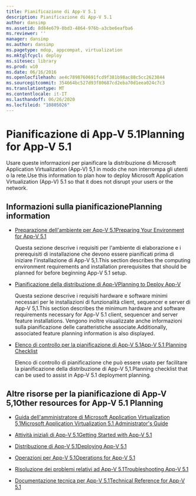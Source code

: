 ```yaml
---
title: Pianificazione di App-V 5.1
description: Pianificazione di App-V 5.1
author: dansimp
ms.assetid: 8d84e679-0bd3-4864-976b-a3cbe6eafba6
ms.reviewer: ''
manager: dansimp
ms.author: dansimp
ms.pagetype: mdop, appcompat, virtualization
ms.mktglfcycl: deploy
ms.sitesec: library
ms.prod: w10
ms.date: 06/16/2016
ms.openlocfilehash: ae4c7898760691fcd9f381b98ac88c5cc2623844
ms.sourcegitcommit: 354664bc527d93f80687cd2eba70d1eea024c7c3
ms.translationtype: MT
ms.contentlocale: it-IT
ms.lasthandoff: 06/26/2020
ms.locfileid: "10805026"
---
```

# <span data-ttu-id="a4c6b-103">Pianificazione di App-V 5.1</span><span class="sxs-lookup"><span data-stu-id="a4c6b-103">Planning for App-V 5.1</span></span>


<span data-ttu-id="a4c6b-104">Usare queste informazioni per pianificare la distribuzione di Microsoft Application Virtualization (App-V) 5,1 in modo che non interrompa gli utenti o la rete.</span><span class="sxs-lookup"><span data-stu-id="a4c6b-104">Use this information to plan how to deploy Microsoft Application Virtualization (App-V) 5.1 so that it does not disrupt your users or the network.</span></span>

## <span data-ttu-id="a4c6b-105">Informazioni sulla pianificazione</span><span class="sxs-lookup"><span data-stu-id="a4c6b-105">Planning information</span></span>


-   [<span data-ttu-id="a4c6b-106">Preparazione dell'ambiente per App-V 5.1</span><span class="sxs-lookup"><span data-stu-id="a4c6b-106">Preparing Your Environment for App-V 5.1</span></span>](preparing-your-environment-for-app-v-51.md)

    <span data-ttu-id="a4c6b-107">Questa sezione descrive i requisiti per l'ambiente di elaborazione e i prerequisiti di installazione che devono essere pianificati prima di iniziare l'installazione di App-V 5,1.</span><span class="sxs-lookup"><span data-stu-id="a4c6b-107">This section describes the computing environment requirements and installation prerequisites that should be planned for before beginning App-V 5.1 setup.</span></span>

-   [<span data-ttu-id="a4c6b-108">Pianificazione della distribuzione di App-V</span><span class="sxs-lookup"><span data-stu-id="a4c6b-108">Planning to Deploy App-V</span></span>](planning-to-deploy-app-v51.md)

    <span data-ttu-id="a4c6b-109">Questa sezione descrive i requisiti hardware e software minimi necessari per le installazioni di funzionalità client, sequencer e server di App-V 5,1.</span><span class="sxs-lookup"><span data-stu-id="a4c6b-109">This section describes the minimum hardware and software requirements necessary for App-V 5.1 client, sequencer and server feature installations.</span></span> <span data-ttu-id="a4c6b-110">Vengono inoltre visualizzate anche informazioni sulla pianificazione delle caratteristiche associate.</span><span class="sxs-lookup"><span data-stu-id="a4c6b-110">Additionally, associated feature planning information is also displayed.</span></span>

-   [<span data-ttu-id="a4c6b-111">Elenco di controllo per la pianificazione di App-V 5.1</span><span class="sxs-lookup"><span data-stu-id="a4c6b-111">App-V 5.1 Planning Checklist</span></span>](app-v-51-planning-checklist.md)

    <span data-ttu-id="a4c6b-112">Elenco di controllo di pianificazione che può essere usato per facilitare la pianificazione della distribuzione di App-V 5,1.</span><span class="sxs-lookup"><span data-stu-id="a4c6b-112">Planning checklist that can be used to assist in App-V 5.1 deployment planning.</span></span>






## <a href="" id="other-resources-for-app-v-5-1-planning-"></a><span data-ttu-id="a4c6b-113">Altre risorse per la pianificazione di App-V 5,1</span><span class="sxs-lookup"><span data-stu-id="a4c6b-113">Other resources for App-V 5.1 Planning</span></span>


-   [<span data-ttu-id="a4c6b-114">Guida dell'amministratore di Microsoft Application Virtualization 5,1</span><span class="sxs-lookup"><span data-stu-id="a4c6b-114">Microsoft Application Virtualization 5.1 Administrator's Guide</span></span>](microsoft-application-virtualization-51-administrators-guide.md)

-   [<span data-ttu-id="a4c6b-115">Attività iniziali di App-V 5.1</span><span class="sxs-lookup"><span data-stu-id="a4c6b-115">Getting Started with App-V 5.1</span></span>](getting-started-with-app-v-51.md)

-   [<span data-ttu-id="a4c6b-116">Distribuzione di App-V 5.1</span><span class="sxs-lookup"><span data-stu-id="a4c6b-116">Deploying App-V 5.1</span></span>](deploying-app-v-51.md)

-   [<span data-ttu-id="a4c6b-117">Operazioni per App-V 5.1</span><span class="sxs-lookup"><span data-stu-id="a4c6b-117">Operations for App-V 5.1</span></span>](operations-for-app-v-51.md)

-   [<span data-ttu-id="a4c6b-118">Risoluzione dei problemi relativi ad App-V 5.1</span><span class="sxs-lookup"><span data-stu-id="a4c6b-118">Troubleshooting App-V 5.1</span></span>](troubleshooting-app-v-51.md)

-   [<span data-ttu-id="a4c6b-119">Documentazione tecnica per App-V 5.1</span><span class="sxs-lookup"><span data-stu-id="a4c6b-119">Technical Reference for App-V 5.1</span></span>](technical-reference-for-app-v-51.md)

 

 





